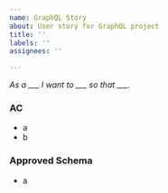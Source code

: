 ```yaml
---
name: GraphQL Story
about: User story for GraphQL project
title: ''
labels: ''
assignees: ''

---
```


*As a ___ I want to ___ so that ___.*

### AC
* a
* b
### Approved Schema
* a
